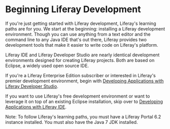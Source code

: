 # Beginning Liferay Development [](id=beginning-liferay-development)

If you're just getting started with Liferay development, Liferay's learning
paths are for you. We start at the beginning: installing a Liferay development
environment. Though you can use anything from a text editor and the command line
to any Java IDE that's out there, Liferay provides two development tools that
make it easier to write code on Liferay's platform. 

Liferay IDE and Liferay Developer Studio are nearly identical development
environments designed for creating Liferay projects. Both are based on Eclipse,
a widely used open source IDE. 

If you're a Liferay Enterprise Edition subscriber or interested in Liferay's
premier development environment, begin with 
[Developing Applications with Liferay Developer Studio](/develop/learning-paths/mvc/-/knowledge_base/6-2/developing-applications-with-liferay-developer-stu).

If you want to use Liferay's free development environment or want to leverage
it on top of an existing Eclipse installation, skip over to 
[Developing Applications with Liferay IDE](/develop/learning-paths/mvc/-/knowledge_base/6-2/developing-apps-with-liferay-ide). 
 
Note: To follow Liferay's learning paths, you must have a Liferay Portal 6.2
instance installed. You must also have the Java 7 JDK installed.

